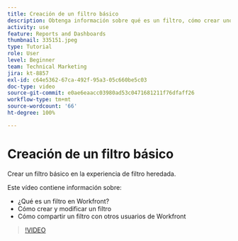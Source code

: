 ```yaml
---
title: Creación de un filtro básico
description: Obtenga información sobre qué es un filtro, cómo crear uno y cómo compartirlo con otros usuarios en Workfront.
activity: use
feature: Reports and Dashboards
thumbnail: 335151.jpeg
type: Tutorial
role: User
level: Beginner
team: Technical Marketing
jira: kt-8857
exl-id: c64e5362-67ca-492f-95a3-05c660be5c03
doc-type: video
source-git-commit: e0ae6eaacc03980ad53c0471681211f76dfaff26
workflow-type: tm+mt
source-wordcount: '66'
ht-degree: 100%

---
```


# Creación de un filtro básico

Crear un filtro básico en la experiencia de filtro heredada.

Este vídeo contiene información sobre:

* ¿Qué es un filtro en Workfront?
* Cómo crear y modificar un filtro
* Cómo compartir un filtro con otros usuarios de Workfront

>[!VIDEO](https://video.tv.adobe.com/v/335151/?quality=12&learn=on&enablevpops)
